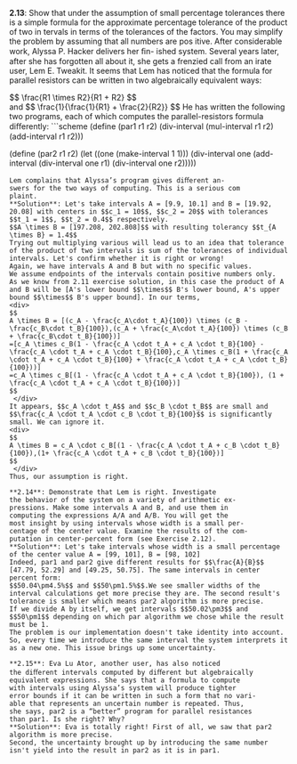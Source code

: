  <script src="https://cdn.mathjax.org/mathjax/latest/MathJax.js?config=TeX-AMS-MML_HTMLorMML" type="text/javascript"></script>
 **2.13**: Show that under the assumption of small
percentage tolerances there is a simple formula for the
approximate percentage tolerance of the product of two in
tervals in terms of the tolerances of the factors. You may
simplify the problem by assuming that all numbers are pos
itive.
After considerable work, Alyssa P. Hacker delivers her ﬁn-
ished system. Several years later, after she has forgotten all
about it, she gets a frenzied call from an irate user, Lem E.
Tweakit. It seems that Lem has noticed that the formula for
parallel resistors can be written in two algebraically
equivalent ways:
<div>
$$
\frac{R1 \times R2}{R1 + R2}
$$
 </div>
and
$$
\frac{1}{\frac{1}{R1} + \frac{2}{R2}}
$$
He has written the following two programs, each of which
computes the parallel-resistors formula diﬀerently:
```scheme
(define (par1 r1 r2)
  (div-interval (mul-interval r1 r2)
                (add-interval r1 r2)))
                
(define (par2 r1 r2)
  (let ((one (make-interval 1 1)))
    (div-interval
    one (add-interval (div-interval one r1)
                      (div-interval one r2)))))
```
Lem complains that Alyssa’s program gives diﬀerent an-
swers for the two ways of computing. This is a serious com
plaint.  
**Solution**: Let's take intervals A = [9.9, 10.1] and B = [19.92, 20.08] with centers in $$c_1 = 10$$, $$c_2 = 20$$ with tolerances $$t_1 = 1$$, $$t_2 = 0.4$$ respectively.
$$A \times B = [197.208, 202.808]$$ with resulting tolerancy $$t_{A \times B} = 1.4$$
Trying out multiplying various will lead us to an idea that tolerance of the product of two intervals is sum of the tolerances of individual intervals. Let's confirm whether it is right or wrong!
Again, we have intervals A and B but with no specific values.
We assume endpoints of the intervals contain positive numbers only.
As we know from 2.11 exercise solution, in this case the product of A and B will be [A's lower bound $$\times$$ B's lower bound, A's upper bound $$\times$$ B's upper bound]. In our terms,
<div>
$$
A \times B = [(c_A - \frac{c_A\cdot t_A}{100}) \times (c_B - \frac{c_B\cdot t_B}{100}),(c_A + \frac{c_A\cdot t_A}{100}) \times (c_B + \frac{c_B\cdot t_B}{100})]
=[c_A \times c_B(1 - \frac{c_A \cdot t_A + c_A \cdot t_B}{100} - \frac{c_A \cdot t_A + c_A \cdot t_B}{100},c_A \times c_B(1 + \frac{c_A \cdot t_A + c_A \cdot t_B}{100} + \frac{c_A \cdot t_A + c_A \cdot t_B}{100}))]
=c_A \times c_B[(1 - \frac{c_A \cdot t_A + c_A \cdot t_B}{100}), (1 + \frac{c_A \cdot t_A + c_A \cdot t_B}{100})]
$$
 </div>
It appears, $$c_A \cdot t_A$$ and $$c_B \cdot t_B$$ are small and $$\frac{c_A \cdot t_A \cdot c_B \cdot t_B}{100}$$ is significantly small. We can ignore it.
<div>
$$
A \times B = c_A \cdot c_B[(1 - \frac{c_A \cdot t_A + c_B \cdot t_B}{100}),(1+ \frac{c_A \cdot t_A + c_B \cdot t_B}{100})]
$$
 </div>
Thus, our assumption is right.

**2.14**: Demonstrate that Lem is right. Investigate
the behavior of the system on a variety of arithmetic ex-
pressions. Make some intervals A and B, and use them in
computing the expressions A/A and A/B. You will get the
most insight by using intervals whose width is a small per-
centage of the center value. Examine the results of the com-
putation in center-percent form (see Exercise 2.12).  
**Solution**: Let's take intervals whose width is a small percentage of the center value A = [99, 101], B = [98, 102]
Indeed, par1 and par2 give different results for $$\frac{A}{B}$$
[47.79, 52.29] and [49.25, 50.75]. The same intervals in center percent form:
$$50.04\pm4.5%$$ and $$50\pm1.5%$$.We see smaller widths of the interval calculations get more precise they are. The second result's tolerance is smaller which means par2 algorithm is more precise.
If we divide A by itself, we get intervals $$50.02\pm3$$ and $$50\pm1$$ depending on which par algorithm we chose while the result must be 1.
The problem is our implementation doesn't take identity into account. So, every time we introduce the same interval the system interprets it as a new one. This issue brings up some uncertainty.

**2.15**: Eva Lu Ator, another user, has also noticed
the diﬀerent intervals computed by diﬀerent but algebraically
equivalent expressions. She says that a formula to compute
with intervals using Alyssa’s system will produce tighter
error bounds if it can be written in such a form that no vari-
able that represents an uncertain number is repeated. Thus,
she says, par2 is a “better” program for parallel resistances
than par1. Is she right? Why?
**Solution**: Eva is totally right! First of all, we saw that par2 algorithm is more precise.
Second, the uncertainty brought up by introducing the same number isn't yield into the result in par2 as it is in par1.

